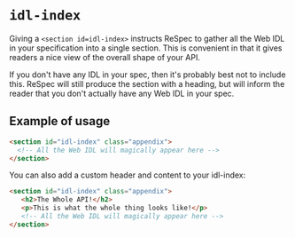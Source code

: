 # `idl-index`

Giving a `<section id=idl-index>` instructs ReSpec to gather all the Web IDL in your specification into a single section. This is convenient in that it gives readers a nice view of the overall shape of your API.

If you don't have any IDL in your spec, then it's probably best not to include this. ReSpec will still produce the section with a heading, but will inform the reader that you don't actually have any Web IDL in your spec. 

## Example of usage

```HTML
<section id="idl-index" class="appendix">
  <!-- All the Web IDL will magically appear here --> 
</section>
```

You can also add a custom header and content to your idl-index:

```HTML
<section id="idl-index" class="appendix">
   <h2>The Whole API!</h2>
   <p>This is what the whole thing looks like!</p>
   <!-- All the Web IDL will magically appear here --> 
</section>
```
